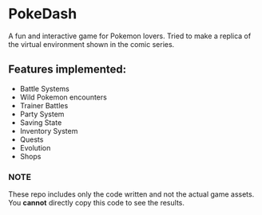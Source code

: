 # PokeDash
A fun and interactive game for Pokemon lovers. Tried to make a replica of the virtual environment shown in the comic series.
  
## Features implemented:
  - Battle Systems
  - Wild Pokemon encounters
  - Trainer Battles
  - Party System
  - Saving State
  - Inventory System
  - Quests
  - Evolution
  - Shops
    

### NOTE
These repo includes only the code written and not the actual game assets. You **cannot** directly copy this code to see the results.
